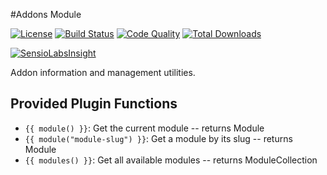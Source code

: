 #Addons Module

[![License](https://img.shields.io/badge/license-MIT-brightgreen.svg)](https://packagist.org/packages/anomaly/addons-module) 
[![Build Status](https://scrutinizer-ci.com/g/anomalylabs/addons-module/badges/build.png?b=master)](https://scrutinizer-ci.com/g/anomalylabs/addons-module/build-status/master)
[![Code Quality](http://img.shields.io/scrutinizer/g/anomalylabs/addons-module.svg)](https://scrutinizer-ci.com/g/anomalylabs/addons-module/)
[![Total Downloads](http://img.shields.io/packagist/dt/anomaly/addons-module.svg)](https://packagist.org/packages/anomaly/addons-module)

[![SensioLabsInsight](https://insight.sensiolabs.com/projects/81982ec5-cbe1-499f-aafc-3d75c747a4fd/small.png)](https://insight.sensiolabs.com/projects/81982ec5-cbe1-499f-aafc-3d75c747a4fd)

Addon information and management utilities.

## Provided Plugin Functions

* `{{ module() }}`: Get the current module -- returns Module
* `{{ module("module-slug") }}`: Get a module by its slug -- returns Module
* `{{ modules() }}`: Get all available modules -- returns ModuleCollection

